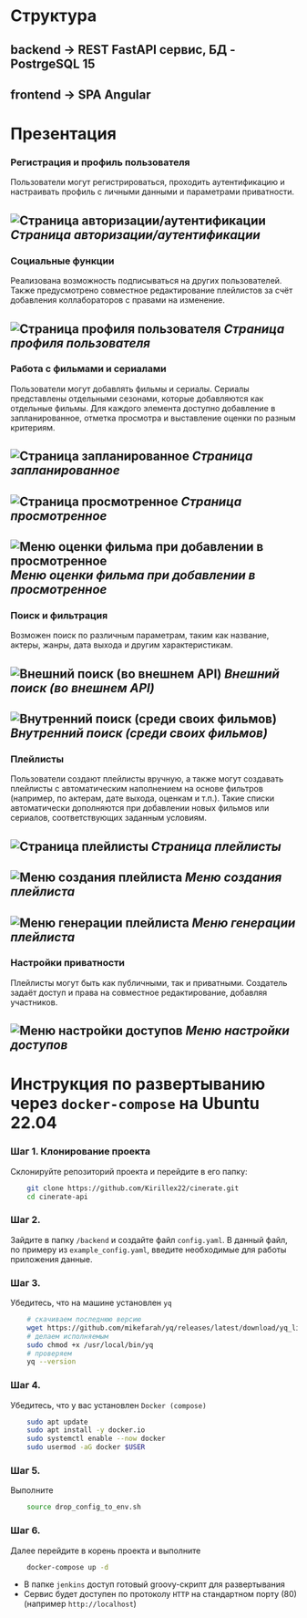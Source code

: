 # Структура

## backend -> REST FastAPI сервиc, БД - PostrgeSQL 15
## frontend -> SPA Angular 

# Презентация

### Регистрация и профиль пользователя
Пользователи могут регистрироваться, проходить аутентификацию и настраивать профиль с личными данными и параметрами приватности.

![Страница авторизации/аутентификации](docs/auth.png)
*Страница авторизации/аутентификации*   
---
### Социальные функции
Реализована возможность подписываться на других пользователей. Также предусмотрено совместное редактирование плейлистов за счёт добавления коллабораторов с правами на изменение.

![Страница профиля пользователя](docs/profile.png)
*Страница профиля пользователя*   
---
### Работа с фильмами и сериалами
Пользователи могут добавлять фильмы и сериалы. Сериалы представлены отдельными сезонами, которые добавляются как отдельные фильмы. Для каждого элемента доступно добавление в запланированное, отметка просмотра и выставление оценки по разным критериям.

![Страница запланированное](docs/plane.png)
*Страница запланированное*   
---
![Страница просмотренное](docs/watched.png)
*Страница просмотренное*   
---
![Меню оценки фильма при добавлении в просмотренное](docs/rate.png)
*Меню оценки фильма при добавлении в просмотренное*   
---
### Поиск и фильтрация
Возможен поиск по различным параметрам, таким как название, актеры, жанры, дата выхода и другим характеристикам.

![Внешний поиск (во внешнем API)](docs/external_search.png)
*Внешний поиск (во внешнем API)*   
---
![Внутренний поиск (среди своих фильмов)](docs/inner_search.png)
*Внутренний поиск (среди своих фильмов)*   
---
### Плейлисты
Пользователи создают плейлисты вручную, а также могут создавать плейлисты с автоматическим наполнением на основе фильтров (например, по актерам, дате выхода, оценкам и т.п.). Такие списки автоматически дополняются при добавлении новых фильмов или сериалов, соответствующих заданным условиям.

![Страница плейлисты](docs/playlists.png)
*Страница плейлисты*   
---
![Меню создания плейлиста](docs/playlist_create_menu.png)
*Меню создания плейлиста*   
---
![Меню генерации плейлиста](docs/playlist_generate_menu.png)
*Меню генерации плейлиста*   
---

### Настройки приватности
Плейлисты могут быть как публичными, так и приватными. Создатель задаёт доступ и права на совместное редактирование, добавляя участников.

![Меню настройки доступов](docs/playlist_access_manage_menu.png)
*Меню настройки доступов*   
---

# Инструкция по развертыванию через `docker-compose` на Ubuntu 22.04 

### Шаг 1. Клонирование проекта
Склонируйте репозиторий проекта и перейдите в его папку:

```bash
    git clone https://github.com/Kirillex22/cinerate.git
    cd cinerate-api
```

### Шаг 2.
Зайдите в папку `/backend` и создайте файл `config.yaml`. В данный файл, по примеру из `example_config.yaml`, введите необходимые для работы приложения данные.

### Шаг 3.
Убедитесь, что на машине установлен `yq`
```bash
    # скачиваем последнюю версию
    wget https://github.com/mikefarah/yq/releases/latest/download/yq_linux_amd64 -O /usr/local/bin/yq
    # делаем исполняемым
    sudo chmod +x /usr/local/bin/yq
    # проверяем
    yq --version
```
### Шаг 4.
Убедитесь, что у вас установлен `Docker (compose)`
```bash
    sudo apt update
    sudo apt install -y docker.io
    sudo systemctl enable --now docker
    sudo usermod -aG docker $USER
```
### Шаг 5. 
Выполните
```bash
    source drop_config_to_env.sh
```
### Шаг 6.
Далее перейдите в корень проекта и выполните
```bash
    docker-compose up -d 
```

* В папке `jenkins` доступ готовый groovy-скрипт для развертывания
* Сервис будет доступен по протоколу `HTTP` на стандартном порту (80) (например `http://localhost`)
